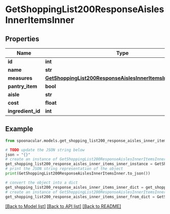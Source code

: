 # GetShoppingList200ResponseAislesInnerItemsInner


## Properties

Name | Type | Description | Notes
------------ | ------------- | ------------- | -------------
**id** | **int** |  | 
**name** | **str** |  | 
**measures** | [**GetShoppingList200ResponseAislesInnerItemsInnerMeasures**](GetShoppingList200ResponseAislesInnerItemsInnerMeasures.md) |  | [optional] 
**pantry_item** | **bool** |  | 
**aisle** | **str** |  | 
**cost** | **float** |  | 
**ingredient_id** | **int** |  | 

## Example

```python
from spoonacular.models.get_shopping_list200_response_aisles_inner_items_inner import GetShoppingList200ResponseAislesInnerItemsInner

# TODO update the JSON string below
json = "{}"
# create an instance of GetShoppingList200ResponseAislesInnerItemsInner from a JSON string
get_shopping_list200_response_aisles_inner_items_inner_instance = GetShoppingList200ResponseAislesInnerItemsInner.from_json(json)
# print the JSON string representation of the object
print(GetShoppingList200ResponseAislesInnerItemsInner.to_json())

# convert the object into a dict
get_shopping_list200_response_aisles_inner_items_inner_dict = get_shopping_list200_response_aisles_inner_items_inner_instance.to_dict()
# create an instance of GetShoppingList200ResponseAislesInnerItemsInner from a dict
get_shopping_list200_response_aisles_inner_items_inner_from_dict = GetShoppingList200ResponseAislesInnerItemsInner.from_dict(get_shopping_list200_response_aisles_inner_items_inner_dict)
```
[[Back to Model list]](../README.md#documentation-for-models) [[Back to API list]](../README.md#documentation-for-api-endpoints) [[Back to README]](../README.md)


